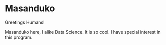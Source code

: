 # Masanduko

Greetings Humans!

Masanduko here, I alike Data Science. It is so cool.
I have special interest in this program.
